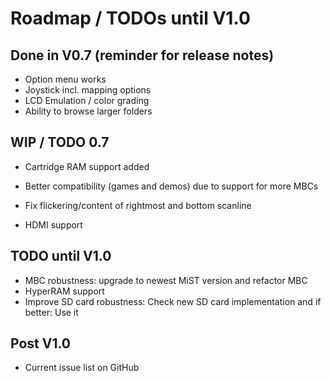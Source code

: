 Roadmap / TODOs until V1.0
==========================

Done in V0.7 (reminder for release notes)
-----------------------------------------

* Option menu works
* Joystick incl. mapping options
* LCD Emulation / color grading
* Ability to browse larger folders

WIP / TODO 0.7
--------------

* Cartridge RAM support added
* Better compatibility (games and demos) due to support for more MBCs

* Fix flickering/content of rightmost and bottom scanline
* HDMI support

TODO until V1.0
---------------

* MBC robustness: upgrade to newest MiST version and refactor MBC
* HyperRAM support
* Improve SD card robustness: Check new SD card implementation
  and if better: Use it

Post V1.0
---------

* Current issue list on GitHub
